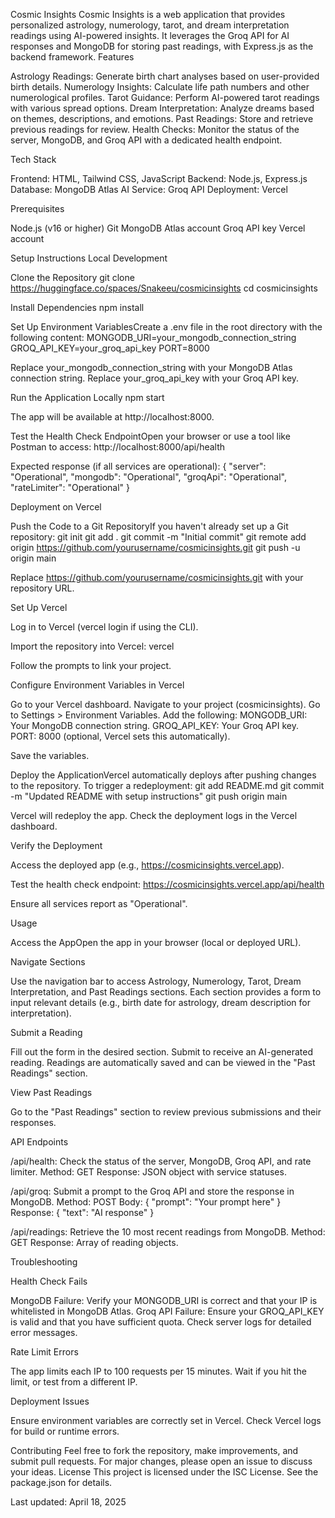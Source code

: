 Cosmic Insights
Cosmic Insights is a web application that provides personalized astrology, numerology, tarot, and dream interpretation readings using AI-powered insights. It leverages the Groq API for AI responses and MongoDB for storing past readings, with Express.js as the backend framework.
Features

Astrology Readings: Generate birth chart analyses based on user-provided birth details.
Numerology Insights: Calculate life path numbers and other numerological profiles.
Tarot Guidance: Perform AI-powered tarot readings with various spread options.
Dream Interpretation: Analyze dreams based on themes, descriptions, and emotions.
Past Readings: Store and retrieve previous readings for review.
Health Checks: Monitor the status of the server, MongoDB, and Groq API with a dedicated health endpoint.

Tech Stack

Frontend: HTML, Tailwind CSS, JavaScript
Backend: Node.js, Express.js
Database: MongoDB Atlas
AI Service: Groq API
Deployment: Vercel

Prerequisites

Node.js (v16 or higher)
Git
MongoDB Atlas account
Groq API key
Vercel account

Setup Instructions
Local Development

Clone the Repository
git clone https://huggingface.co/spaces/Snakeeu/cosmicinsights
cd cosmicinsights


Install Dependencies
npm install


Set Up Environment VariablesCreate a .env file in the root directory with the following content:
MONGODB_URI=your_mongodb_connection_string
GROQ_API_KEY=your_groq_api_key
PORT=8000


Replace your_mongodb_connection_string with your MongoDB Atlas connection string.
Replace your_groq_api_key with your Groq API key.


Run the Application Locally
npm start

The app will be available at http://localhost:8000.

Test the Health Check EndpointOpen your browser or use a tool like Postman to access:
http://localhost:8000/api/health

Expected response (if all services are operational):
{
  "server": "Operational",
  "mongodb": "Operational",
  "groqApi": "Operational",
  "rateLimiter": "Operational"
}



Deployment on Vercel

Push the Code to a Git RepositoryIf you haven't already set up a Git repository:
git init
git add .
git commit -m "Initial commit"
git remote add origin https://github.com/yourusername/cosmicinsights.git
git push -u origin main

Replace https://github.com/yourusername/cosmicinsights.git with your repository URL.

Set Up Vercel

Log in to Vercel (vercel login if using the CLI).

Import the repository into Vercel:
vercel

Follow the prompts to link your project.



Configure Environment Variables in Vercel

Go to your Vercel dashboard.
Navigate to your project (cosmicinsights).
Go to Settings > Environment Variables.
Add the following:
MONGODB_URI: Your MongoDB connection string.
GROQ_API_KEY: Your Groq API key.
PORT: 8000 (optional, Vercel sets this automatically).


Save the variables.


Deploy the ApplicationVercel automatically deploys after pushing changes to the repository. To trigger a redeployment:
git add README.md
git commit -m "Updated README with setup instructions"
git push origin main

Vercel will redeploy the app. Check the deployment logs in the Vercel dashboard.

Verify the Deployment

Access the deployed app (e.g., https://cosmicinsights.vercel.app).

Test the health check endpoint:
https://cosmicinsights.vercel.app/api/health


Ensure all services report as "Operational".




Usage

Access the AppOpen the app in your browser (local or deployed URL).

Navigate Sections

Use the navigation bar to access Astrology, Numerology, Tarot, Dream Interpretation, and Past Readings sections.
Each section provides a form to input relevant details (e.g., birth date for astrology, dream description for interpretation).


Submit a Reading

Fill out the form in the desired section.
Submit to receive an AI-generated reading.
Readings are automatically saved and can be viewed in the "Past Readings" section.


View Past Readings

Go to the "Past Readings" section to review previous submissions and their responses.



API Endpoints

/api/health: Check the status of the server, MongoDB, Groq API, and rate limiter.
Method: GET
Response: JSON object with service statuses.


/api/groq: Submit a prompt to the Groq API and store the response in MongoDB.
Method: POST
Body: { "prompt": "Your prompt here" }
Response: { "text": "AI response" }


/api/readings: Retrieve the 10 most recent readings from MongoDB.
Method: GET
Response: Array of reading objects.



Troubleshooting

Health Check Fails

MongoDB Failure: Verify your MONGODB_URI is correct and that your IP is whitelisted in MongoDB Atlas.
Groq API Failure: Ensure your GROQ_API_KEY is valid and that you have sufficient quota.
Check server logs for detailed error messages.


Rate Limit Errors

The app limits each IP to 100 requests per 15 minutes. Wait if you hit the limit, or test from a different IP.


Deployment Issues

Ensure environment variables are correctly set in Vercel.
Check Vercel logs for build or runtime errors.



Contributing
Feel free to fork the repository, make improvements, and submit pull requests. For major changes, please open an issue to discuss your ideas.
License
This project is licensed under the ISC License. See the package.json for details.

Last updated: April 18, 2025
